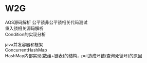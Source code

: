 # W2G
AQS源码解析
      公平锁非公平锁相关代码测试  
    重入锁相关源码解析  
    Condition的实现分析  


java并发容器和框架  
    ConcurrentHashMap  
        HashMap内部实现(数组+链表)的结构，put造成环链(查询死循环)的原因    
